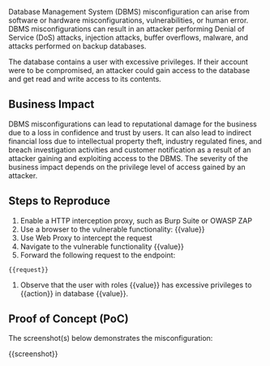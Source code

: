 Database Management System (DBMS) misconfiguration can arise from software or hardware misconfigurations, vulnerabilities, or human error. DBMS misconfigurations can result in an attacker performing Denial of Service (DoS) attacks, injection attacks, buffer overflows, malware, and attacks performed on backup databases.

The database contains a user with excessive privileges. If their account were to be compromised, an attacker could gain access to the database and get read and write access to its contents.

## Business Impact

DBMS misconfigurations can lead to reputational damage for the business due to a loss in confidence and trust by users. It can also lead to indirect financial loss due to intellectual property theft, industry regulated fines, and breach investigation activities and customer notification as a result of an attacker gaining and exploiting access to the DBMS. The severity of the business impact depends on the privilege level of access gained by an attacker.

## Steps to Reproduce

1. Enable a HTTP interception proxy, such as Burp Suite or OWASP ZAP
1. Use a browser to the vulnerable functionality: {{value}}
1. Use Web Proxy to intercept the request
1. Navigate to the vulnerable functionality {{value}}
1. Forward the following request to the endpoint:

```HTTP
{{request}}
```

1. Observe that the user with roles {{value}} has excessive privileges to {{action}} in database {{value}}.

## Proof of Concept (PoC)

The screenshot(s) below demonstrates the misconfiguration:

{{screenshot}}
